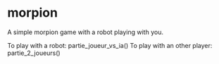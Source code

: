 # morpion
A simple morpion game with a robot playing with you.

To play with a robot: partie_joueur_vs_ia()
To play with an other player: partie_2_joueurs()
